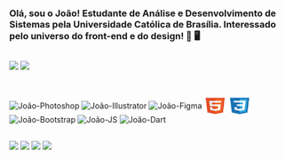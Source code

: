 ### Olá, sou o João! Estudante de Análise e Desenvolvimento de Sistemas pela Universidade Católica de Brasília. Interessado pelo universo do front-end e do design! 🎨 🖥 
##

<div>
  <img height="180em" src="https://github-readme-stats.vercel.app/api/top-langs/?username=jaoboaventura&layout=donut"/>
  <img height="180em" src="https://github-readme-stats.vercel.app/api?username=jaoboaventura&show_icons=true&theme=tokyonight"/>
</div>

##

<div style="display: inline_block"><br>
  <img align="center" alt="João-Photoshop" height="30" width="40"
src="https://cdn.jsdelivr.net/gh/devicons/devicon/icons/photoshop/photoshop-plain.svg">
  <img align="center" alt="João-Illustrator" height="30" width="40"
src="https://cdn.jsdelivr.net/gh/devicons/devicon/icons/illustrator/illustrator-plain.svg">
  <img align="center" alt="João-Figma" height="30" width="40"
src="https://cdn.jsdelivr.net/gh/devicons/devicon/icons/figma/figma-original.svg">
  <img align="center" alt="João-HTML" height="30" width="40" src="https://raw.githubusercontent.com/devicons/devicon/master/icons/html5/html5-original.svg">
  <img align="center" alt="João-CSS" height="30" width="40" src="https://raw.githubusercontent.com/devicons/devicon/master/icons/css3/css3-original.svg">
  <img align="center" alt="João-Bootstrap" height="30" width="40"
src="https://cdn.jsdelivr.net/gh/devicons/devicon/icons/bootstrap/bootstrap-original.svg">
  <img align="center" alt="João-JS" height="30" width="40"
src="https://cdn.jsdelivr.net/gh/devicons/devicon/icons/javascript/javascript-original.svg">
  <img align="center" alt="João-Dart" height="30" width="40"
src="https://cdn.jsdelivr.net/gh/devicons/devicon/icons/dart/dart-original.svg">
          
</div>

##
 
<div> 
  <a href="https://instagram.com/jaoboaventura" target="_blank"><img src="https://img.shields.io/badge/-Instagram-%23E4405F?style=for-the-badge&logo=instagram&logoColor=white" target="_blank"></a>
  <a href="https://www.linkedin.com/in/jaoboaventura" target="_blank"><img src="https://img.shields.io/badge/-LinkedIn-%230077B5?style=for-the-badge&logo=linkedin&logoColor=white" target="_blank"></a>
  <a href="https://wa.me/5533987237684?text=Ol%C3%A1%2C+Jo%C3%A3o%21+Encontrei+o+seu+perfil+no+GitHub." target="_blank"><img src="https://img.shields.io/badge/WhatsApp-25D366?style=for-the-badge&logo=whatsapp&logoColor=white" target="_blank"></a> 
  <a href = "mailto:jp.boaventura99@hotmail.com"><img src="https://img.shields.io/badge/Microsoft_Outlook-0078D4?style=for-the-badge&logo=microsoft-outlook&logoColor=white" target="_blank"></a>
  
</div>

